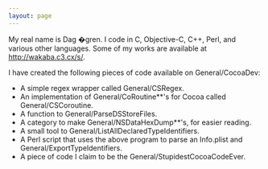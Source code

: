 ```yaml
---
layout: page
---
```




My real name is Dag �gren. I code in C, Objective-C, C++, Perl, and various other languages. Some of my works are available at http://wakaba.c3.cx/s/.

I have created the following pieces of code available on General/CocoaDev:


*  A simple regex wrapper called General/CSRegex.
* An implementation of General/CoRoutine**'s for Cocoa called General/CSCoroutine.
* A function to General/ParseDSStoreFiles.
* A category to make General/NSDataHexDump**'s, for easier reading.
* A small tool to General/ListAllDeclaredTypeIdentifiers.
* A Perl script that uses the above program to parse an Info.plist and General/ExportTypeIdentifiers.
* A piece of code I claim to be the General/StupidestCocoaCodeEver.